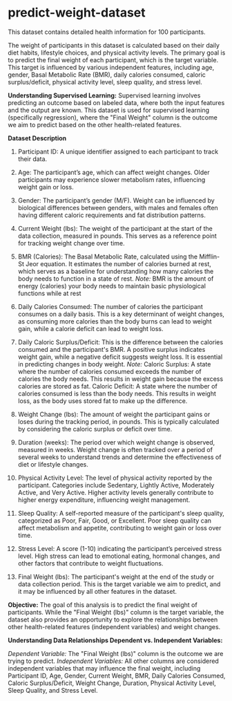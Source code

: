 # predict-weight-dataset
This dataset contains detailed health information for 100 participants.

The weight of participants in this dataset is calculated based on their daily diet habits, lifestyle choices, and physical activity levels. The primary goal is to predict the final weight of each participant, which is the target variable. This target is influenced by various independent features, including age, gender, Basal Metabolic Rate (BMR), daily calories consumed, caloric surplus/deficit, physical activity level, sleep quality, and stress level.

**Understanding Supervised Learning:**
Supervised learning involves predicting an outcome based on labeled data, where both the input features and the output are known. This dataset is used for supervised learning (specifically regression), where the "Final Weight" column is the outcome we aim to predict based on the other health-related features.

**Dataset Description**
1. Participant ID:
   A unique identifier assigned to each participant to track their data.

2. Age:
   The participant’s age, which can affect weight changes. Older participants may experience slower metabolism rates, influencing weight gain or loss.

3. Gender:
   The participant’s gender (M/F). Weight can be influenced by biological differences between genders, with males and females often having different caloric requirements and    fat distribution patterns.

4. Current Weight (lbs):
   The weight of the participant at the start of the data collection, measured in pounds. This serves as a reference point for tracking weight change over time.

5. BMR (Calories): 
The Basal Metabolic Rate, calculated using the Mifflin-St Jeor equation. It estimates the number of calories burned at rest, which serves as a baseline for understanding how many calories the body needs to function in a state of rest.
_Note:_ BMR is the amount of energy (calories) your body needs to maintain basic physiological functions while at rest

7. Daily Calories Consumed:
The number of calories the participant consumes on a daily basis. This is a key determinant of weight changes, as consuming more calories than the body burns can lead to weight gain, while a calorie deficit can lead to weight loss.

8. Daily Caloric Surplus/Deficit:
This is the difference between the calories consumed and the participant's BMR. A positive surplus indicates weight gain, while a negative deficit suggests weight loss. It is essential in predicting changes in body weight.
_Note:_
Caloric Surplus: A state where the number of calories consumed exceeds the number of calories the body needs. This results in weight gain because the excess calories are stored as fat.
Caloric Deficit: A state where the number of calories consumed is less than the body needs. This results in weight loss, as the body uses stored fat to make up the difference.

10. Weight Change (lbs):
The amount of weight the participant gains or loses during the tracking period, in pounds. This is typically calculated by considering the caloric surplus or deficit over time.

11. Duration (weeks):
The period over which weight change is observed, measured in weeks. Weight change is often tracked over a period of several weeks to understand trends and determine the effectiveness of diet or lifestyle changes.

12. Physical Activity Level:
The level of physical activity reported by the participant. Categories include Sedentary, Lightly Active, Moderately Active, and Very Active. Higher activity levels generally contribute to higher energy expenditure, influencing weight management.

13. Sleep Quality:
A self-reported measure of the participant's sleep quality, categorized as Poor, Fair, Good, or Excellent. Poor sleep quality can affect metabolism and appetite, contributing to weight gain or loss over time.

14. Stress Level:
A score (1-10) indicating the participant’s perceived stress level. High stress can lead to emotional eating, hormonal changes, and other factors that contribute to weight fluctuations.

15. Final Weight (lbs):
The participant's weight at the end of the study or data collection period. This is the target variable we aim to predict, and it may be influenced by all other features in the dataset.

**Objective:**
The goal of this analysis is to predict the final weight of participants. While the "Final Weight (lbs)" column is the target variable, the dataset also provides an opportunity to explore the relationships between other health-related features (independent variables) and weight changes.

**Understanding Data Relationships
Dependent vs. Independent Variables:**

_Dependent Variable:_ The "Final Weight (lbs)" column is the outcome we are trying to predict.
_Independent Variables:_ All other columns are considered independent variables that may influence the final weight, including Participant ID, Age, Gender, Current Weight, BMR, Daily Calories Consumed, Caloric Surplus/Deficit, Weight Change, Duration, Physical Activity Level, Sleep Quality, and Stress Level.
